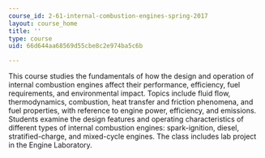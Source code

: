 ```yaml
---
course_id: 2-61-internal-combustion-engines-spring-2017
layout: course_home
title: ''
type: course
uid: 66d644aa68569d55cbe8c2e974ba5c6b

---
```

This course studies the fundamentals of how the design and operation of internal combustion engines affect their performance, efficiency, fuel requirements, and environmental impact. Topics include fluid flow, thermodynamics, combustion, heat transfer and friction phenomena, and fuel properties, with reference to engine power, efficiency, and emissions. Students examine the design features and operating characteristics of different types of internal combustion engines: spark-ignition, diesel, stratified-charge, and mixed-cycle engines. The class includes lab project in the Engine Laboratory.
